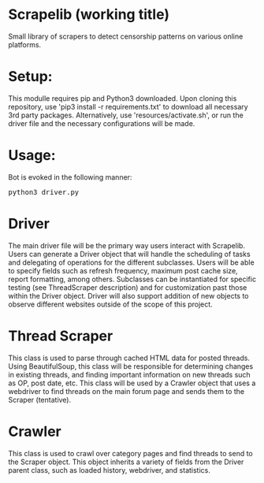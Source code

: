 # Scrapelib (working title)
Small library of scrapers to detect censorship patterns on various online platforms. 

# Setup:

This modulle requires pip and Python3 downloaded. Upon cloning this repository, use 'pip3 install -r requirements.txt' to download all necessary 3rd party packages. Alternatively, use 'resources/activate.sh', or run the driver file and the necessary configurations will be made.

# Usage:

Bot is evoked in the following manner:

<pre>python3 driver.py</pre>


# Driver

The main driver file will be the primary way users interact with Scrapelib. Users can generate a Driver object that will handle the scheduling of tasks and delegating of operations for the different subclasses. Users will be able to specify fields such as refresh frequency, maximum post cache size, report formatting, among others. Subclasses can be instantiated for specific testing (see ThreadScraper description) and for customization past those within the Driver object. Driver will also support addition of new objects to observe different websites outside of the scope of this project.

# Thread Scraper

This class is used to parse through cached HTML data for posted threads. Using BeautifulSoup, this class will be responsible for determining changes in existing threads, and finding important information on new threads such as OP, post date, etc. This class will be used by a Crawler object that uses a webdriver to find threads on the main forum page and sends them to the Scraper (tentative).

# Crawler

This class is used to crawl over category pages and find threads to send to the Scraper object. This object inherits a variety of fields from the Driver parent class, such as loaded history, webdriver, and statistics. 